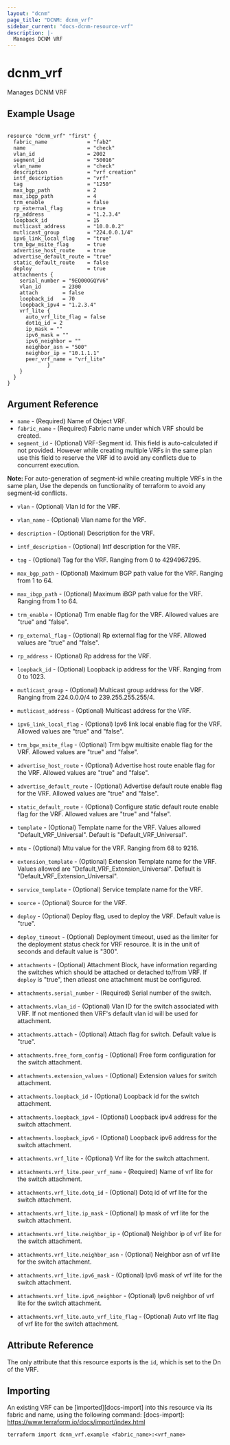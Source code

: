 ```yaml
---
layout: "dcnm"
page_title: "DCNM: dcnm_vrf"
sidebar_current: "docs-dcnm-resource-vrf"
description: |-
  Manages DCNM VRF
---
```


# dcnm_vrf

Manages DCNM VRF

## Example Usage

```hcl

resource "dcnm_vrf" "first" {
  fabric_name             = "fab2"
  name                    = "check"
  vlan_id                 = 2002
  segment_id              = "50016"
  vlan_name               = "check"
  description             = "vrf creation"
  intf_description        = "vrf"
  tag                     = "1250"
  max_bgp_path            = 2
  max_ibgp_path           = 4
  trm_enable              = false
  rp_external_flag        = true
  rp_address              = "1.2.3.4"
  loopback_id             = 15
  mutlicast_address       = "10.0.0.2"
  mutlicast_group         = "224.0.0.1/4"
  ipv6_link_local_flag    = "true"
  trm_bgw_msite_flag      = true
  advertise_host_route    = true
  advertise_default_route = "true"
  static_default_route    = false
  deploy                  = true
  attachments {
    serial_number = "9EQ00OGQYV6"
    vlan_id       = 2300
    attach        = false
    loopback_id   = 70
    loopback_ipv4 = "1.2.3.4"
    vrf_lite {
      auto_vrf_lite_flag = false
      dot1q_id = 2
      ip_mask = ""
      ipv6_mask = ""
      ipv6_neighbor = ""
      neighbor_asn = "500"
      neighbor_ip = "10.1.1.1"
      peer_vrf_name = "vrf_lite"
             }
    }
  }
}

```

## Argument Reference

- `name` - (Required) Name of Object VRF.
- `fabric_name` - (Required) Fabric name under which VRF should be created.
- `segment_id` - (Optional) VRF-Segment id. This field is auto-calculated if not provided. However while creating multiple VRFs in the same plan use this field to reserve the VRF id to avoid any conflicts due to concurrent execution.

<strong>Note: </strong> For auto-generation of segment-id while creating multiple VRFs in the same plan, Use the depends on functionality of terraform to avoid any segment-id conflicts.

- `vlan` - (Optional) Vlan Id for the VRF.
- `vlan_name` - (Optional) Vlan name for the VRF.
- `description` - (Optional) Description for the VRF.
- `intf_description` - (Optional) Intf description for the VRF.
- `tag` - (Optional) Tag for the VRF. Ranging from 0 to 4294967295.
- `max_bgp_path` - (Optional) Maximum BGP path value for the VRF. Ranging from 1 to 64.
- `max_ibgp_path` - (Optional) Maximum iBGP path value for the VRF. Ranging from 1 to 64.
- `trm_enable` - (Optional) Trm enable flag for the VRF. Allowed values are "true" and "false".
- `rp_external_flag` - (Optional) Rp external flag for the VRF. Allowed values are "true" and "false".
- `rp_address` - (Optional) Rp address for the VRF.
- `loopback_id` - (Optional) Loopback ip address for the VRF. Ranging from 0 to 1023.
- `mutlicast_group` - (Optional) Multicast group address for the VRF. Ranging from 224.0.0.0/4 to 239.255.255.255/4.
- `mutlicast_address` - (Optional) Multicast address for the VRF.
- `ipv6_link_local_flag` - (Optional) Ipv6 link local enable flag for the VRF. Allowed values are "true" and "false".
- `trm_bgw_msite_flag` - (Optional) Trm bgw multisite enable flag for the VRF. Allowed values are "true" and "false".
- `advertise_host_route` - (Optional) Advertise host route enable flag for the VRF. Allowed values are "true" and "false".
- `advertise_default_route` - (Optional) Advertise default route enable flag for the VRF. Allowed values are "true" and "false".
- `static_default_route` - (Optional) Configure static default route enable flag for the VRF. Allowed values are "true" and "false".
- `template` - (Optional) Template name for the VRF. Values allowed "Default_VRF_Universal". Default is "Default_VRF_Universal".
- `mtu` - (Optional) Mtu value for the VRF. Ranging from 68 to 9216.
- `extension_template` - (Optional) Extension Template name for the VRF. Values allowed are "Default_VRF_Extension_Universal". Default is "Default_VRF_Extension_Universal".
- `service_template` - (Optional) Service template name for the VRF.
- `source` - (Optional) Source for the VRF.

- `deploy` - (Optional) Deploy flag, used to deploy the VRF. Default value is "true".
- `deploy_timeout` - (Optional) Deployment timeout, used as the limiter for the deployment status check for VRF resource. It is in the unit of seconds and default value is "300".

- `attachments` - (Optional) Attachment Block, have information regarding the switches which should be attached or detached to/from VRF. If `deploy` is "true", then atleast one attachment must be configured.
- `attachments.serial_number` - (Required) Serial number of the switch.
- `attachments.vlan_id` - (Optional) Vlan ID for the switch associated with VRF. If not mentioned then VRF's default vlan id will be used for attachment.
- `attachments.attach` - (Optional) Attach flag for switch. Default value is "true".
- `attachments.free_form_config` - (Optional) Free form configuration for the switch attachment.
- `attachments.extension_values` - (Optional) Extension values for switch attachment.
- `attachments.loopback_id` - (Optional) Loopback id for the switch attachment.
- `attachments.loopback_ipv4` - (Optional) Loopback ipv4 address for the switch attachment.
- `attachments.loopback_ipv6` - (Optional) Loopback ipv6 address for the switch attachment.
- `attachments.vrf_lite` - (Optional) Vrf lite for the switch attachment.
- `attachments.vrf_lite.peer_vrf_name` - (Required) Name of vrf lite  for the switch attachment.
- `attachments.vrf_lite.dotq_id` - (Optional) Dotq id of  vrf lite for the switch attachment.
- `attachments.vrf_lite.ip_mask` - (Optional) Ip mask of vrf lite for the switch attachment.
- `attachments.vrf_lite.neighbor_ip` - (Optional) Neighbor ip of vrf lite for the switch attachment.
- `attachments.vrf_lite.neighbor_asn` - (Optional) Neighbor asn of vrf lite for the switch attachment.
- `attachments.vrf_lite.ipv6_mask` - (Optional) Ipv6 mask of vrf lite for the switch attachment.
- `attachments.vrf_lite.ipv6_neighbor` - (Optional) Ipv6 neighbor of vrf lite for the switch attachment.
- `attachments.vrf_lite.auto_vrf_lite_flag` - (Optional) Auto vrf lite flag of vrf lite for the switch attachment.




## Attribute Reference

The only attribute that this resource exports is the `id`, which is set to the
Dn of the VRF.

## Importing

An existing VRF can be [imported][docs-import] into this resource via its fabric and name, using the following command:
[docs-import]: https://www.terraform.io/docs/import/index.html

```
terraform import dcnm_vrf.example <fabric_name>:<vrf_name>
```

